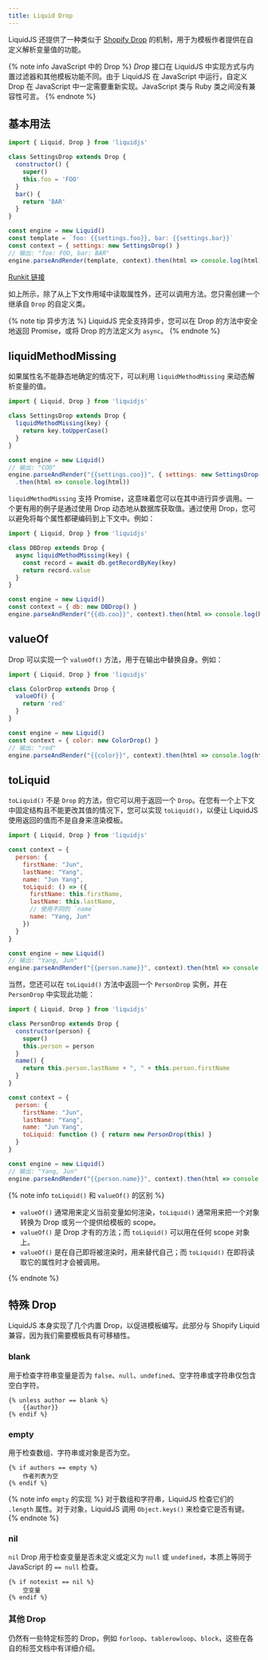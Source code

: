 ```yaml
---
title: Liquid Drop
---
```


LiquidJS 还提供了一种类似于 [Shopify Drop][shopify-drops] 的机制，用于为模板作者提供在自定义解析变量值的功能。

{% note info JavaScript 中的 Drop %}
<em>Drop</em> 接口在 LiquidJS 中实现方式与内置过滤器和其他模板功能不同。由于 LiquidJS 在 JavaScript 中运行，自定义 Drop 在 JavaScript 中一定需要重新实现。JavaScript 类与 Ruby 类之间没有兼容性可言。
{% endnote %}

## 基本用法

```javascript
import { Liquid, Drop } from 'liquidjs'

class SettingsDrop extends Drop {
  constructor() {
    super()
    this.foo = 'FOO'
  }
  bar() {
    return 'BAR'
  }
}

const engine = new Liquid()
const template = `foo: {{settings.foo}}, bar: {{settings.bar}}`
const context = { settings: new SettingsDrop() }
// 输出: "foo: FOO, bar: BAR"
engine.parseAndRender(template, context).then(html => console.log(html))
```

[Runkit 链接](https://runkit.com/embed/2is7di4mc7kk)

如上所示，除了从上下文作用域中读取属性外，还可以调用方法。您只需创建一个继承自 `Drop` 的自定义类。

{% note tip 异步方法 %}
LiquidJS 完全支持异步，您可以在 Drop 的方法中安全地返回 Promise，或将 Drop 的方法定义为 `async`。
{% endnote %}

## liquidMethodMissing

如果属性名不能静态地确定的情况下，可以利用 `liquidMethodMissing` 来动态解析变量的值。

```javascript
import { Liquid, Drop } from 'liquidjs'

class SettingsDrop extends Drop {
  liquidMethodMissing(key) {
    return key.toUpperCase()
  }
}

const engine = new Liquid()
// 输出: "COO"
engine.parseAndRender("{{settings.coo}}", { settings: new SettingsDrop() })
  .then(html => console.log(html))
```

`liquidMethodMissing` 支持 Promise，这意味着您可以在其中进行异步调用。一个更有用的例子是通过使用 Drop 动态地从数据库获取值。通过使用 Drop，您可以避免将每个属性都硬编码到上下文中。例如：

```javascript
import { Liquid, Drop } from 'liquidjs'

class DBDrop extends Drop {
  async liquidMethodMissing(key) {
    const record = await db.getRecordByKey(key)
    return record.value
  }
}

const engine = new Liquid()
const context = { db: new DBDrop() }
engine.parseAndRender("{{db.coo}}", context).then(html => console.log(html))
```

## valueOf

Drop 可以实现一个 `valueOf()` 方法，用于在输出中替换自身。例如：

```javascript
import { Liquid, Drop } from 'liquidjs'

class ColorDrop extends Drop {
  valueOf() {
    return 'red'
  }
}

const engine = new Liquid()
const context = { color: new ColorDrop() }
// 输出: "red"
engine.parseAndRender("{{color}}", context).then(html => console.log(html))
```

## toLiquid

`toLiquid()` 不是 `Drop` 的方法，但它可以用于返回一个 `Drop`。在您有一个上下文中固定结构且不能更改其值的情况下，您可以实现 `toLiquid()`，以便让 LiquidJS 使用返回的值而不是自身来渲染模板。

```javascript
import { Liquid, Drop } from 'liquidjs'

const context = {
  person: {
    firstName: "Jun",
    lastName: "Yang",
    name: "Jun Yang",
    toLiquid: () => ({
      firstName: this.firstName,
      lastName: this.lastName,
      // 使用不同的 `name`
      name: "Yang, Jun"
    })
  }
}

const engine = new Liquid()
// 输出: "Yang, Jun"
engine.parseAndRender("{{person.name}}", context).then(html => console.log(html))
```

当然，您还可以在 `toLiquid()` 方法中返回一个 `PersonDrop` 实例，并在 `PersonDrop` 中实现此功能：

```javascript
import { Liquid, Drop } from 'liquidjs'

class PersonDrop extends Drop {
  constructor(person) {
    super()
    this.person = person
  }
  name() {
    return this.person.lastName + ", " + this.person.firstName
  }
}

const context = {
  person: {
    firstName: "Jun",
    lastName: "Yang",
    name: "Jun Yang",
    toLiquid: function () { return new PersonDrop(this) }
  }
}

const engine = new Liquid()
// 输出: "Yang, Jun"
engine.parseAndRender("{{person.name}}", context).then(html => console.log(html))
```

{% note info <code>toLiquid()</code> 和 <code>valueOf()</code> 的区别 %}
<ul>
    <li><code>valueOf()</code> 通常用来定义当前变量如何渲染，<code>toLiquid()</code> 通常用来把一个对象转换为 Drop 或另一个提供给模板的 scope。</li>
    <li><code>valueOf()</code> 是 Drop 才有的方法；而 <code>toLiquid()</code> 可以用在任何 scope 对象上。</li>
    <li><code>valueOf()</code> 是在自己即将被渲染时，用来替代自己；而 <code>toLiquid()</code> 在即将读取它的属性时才会被调用。</li>
</ul>
{% endnote %}

## 特殊 Drop

LiquidJS 本身实现了几个内置 Drop，以促进模板编写。此部分与 Shopify Liquid 兼容，因为我们需要模板具有可移植性。

### blank

用于检查字符串变量是否为 `false`、`null`、`undefined`、空字符串或字符串仅包含空白字符。

```liquid
{% unless author == blank %}
    {{author}}
{% endif %}
```

### empty

用于检查数组、字符串或对象是否为空。

```liquid
{% if authors == empty %}
    作者列表为空
{% endif %}
```

{% note info <code>empty</code> 的实现 %}
对于数组和字符串，LiquidJS 检查它们的 `.length` 属性。对于对象，LiquidJS 调用 `Object.keys()` 来检查它是否有键。
{% endnote %}

### nil

`nil` Drop 用于检查变量是否未定义或定义为 `null` 或 `undefined`，本质上等同于 JavaScript 的 `== null` 检查。

```liquid
{% if notexist == nil %}
    空变量
{% endif %}
```

### 其他 Drop

仍然有一些特定标签的 Drop，例如 `forloop`、`tablerowloop`、`block`，这些在各自的标签文档中有详细介绍。

[shopify-drops]: https://github.com/Shopify/liquid/wiki/Introduction-to-Drops
